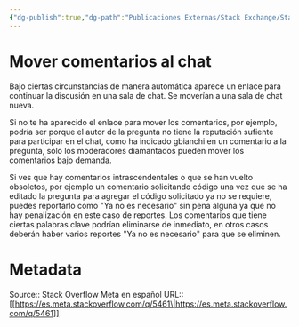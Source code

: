 ```yaml
---
{"dg-publish":true,"dg-path":"Publicaciones Externas/Stack Exchange/Stack Overflow en español/Stack Overflow en español Meta/es.meta.stackoverflow.com-5461.md","permalink":"/publicaciones-externas/stack-exchange/stack-overflow-en-espanol/stack-overflow-en-espanol-meta/es-meta-stackoverflow-com-5461/","title":"Mover comentarios al chat","hide":true,"noteIcon":"default","created":"2024-04-03T12:49:10.764-06:00","updated":"2024-04-05T16:44:04.589-06:00"}
---
```


# Mover comentarios al chat

Bajo ciertas circunstancias de manera automática aparece un enlace para continuar la discusión en una sala de chat. Se moverían a una sala de chat nueva.

Si no te ha aparecido el enlace para mover los comentarios, por ejemplo, podría ser porque el autor de la pregunta no tiene la reputación sufiente para participar en el chat, como ha indicado gbianchi en un comentario a la pregunta, sólo los moderadores diamantados pueden mover los comentarios bajo demanda.

Si ves que hay comentarios intrascendentales o que se han vuelto obsoletos, por ejemplo un comentario solicitando código una vez que se ha editado la pregunta para agregar el código solicitado ya no se requiere, puedes reportarlo como "Ya no es necesario" sin pena alguna ya que no hay penalización en este caso de reportes. Los comentarios que tiene ciertas palabras clave podrían eliminarse de inmediato, en otros casos deberán haber varios reportes "Ya no es necesario" para que se eliminen.



# Metadata
Source:: Stack Overflow Meta en español
URL:: [[https://es.meta.stackoverflow.com/q/5461\|https://es.meta.stackoverflow.com/q/5461]]

